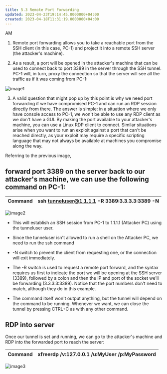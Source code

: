 ```yaml
---
title: 5.3 Remote Port Forwarding
updated: 2023-04-23T19:14:45.0000000+04:00
created: 2023-04-18T11:31:19.0000000+04:00
---
```


AM
1.  Remote port forwarding allows you to take a reachable port from the SSH client (in this case, PC-1) and project it into a remote SSH server (the attacker's machine).

2.  As a result, a port will be opened in the attacker's machine that can be used to connect back to port 3389 in the server through the SSH tunnel. PC-1 will, in turn, proxy the connection so that the server will see all the traffic as if it was coming from PC-1:

![image1](image1-112.png)

3.  A valid question that might pop up by this point is why we need port forwarding if we have compromised PC-1 and can run an RDP session directly from there. The answer is simple: in a situation where we only have console access to PC-1, we won't be able to use any RDP client as we don't have a GUI. By making the port available to your attacker's machine, you can use a Linux RDP client to connect. Similar situations arise when you want to run an exploit against a port that can't be reached directly, as your exploit may require a specific scripting language that may not always be available at machines you compromise along the way.

Referring to the previous image,

## forward port 3389 on the server back to our attacker's machine, we can use the following command on PC-1:

| Command | ssh tunneluser@1.1.1.1 -R 3389:3.3.3.3:3389 -N |
|---------|------------------------------------------------|

![image2](image2-53.png)

- This will establish an SSH session from PC-1 to 1.1.1.1 (Attacker PC) using the tunneluser user.

- Since the tunneluser isn't allowed to run a shell on the Attacker PC, we need to run the ssh command

- -N switch to prevent the client from requesting one, or the connection will exit immediately.

- The -R switch is used to request a remote port forward, and the syntax requires us first to indicate the port we will be opening at the SSH server (3389), followed by a colon and then the IP and port of the socket we'll be forwarding (3.3.3.3:3389). Notice that the port numbers don't need to match, although they do in this example.

- The command itself won't output anything, but the tunnel will depend on the command to be running. Whenever we want, we can close the tunnel by pressing CTRL+C as with any other command.

## RDP into server

Once our tunnel is set and running, we can go to the attacker's machine and RDP into the forwarded port to reach the server:

| Command | xfreerdp /v:127.0.0.1 /u:MyUser /p:MyPassword |
|---------|-----------------------------------------------|

![image3](image3-37.png)

